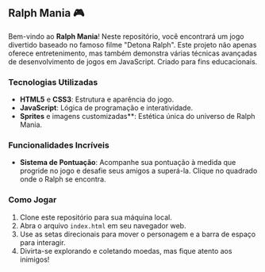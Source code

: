 
## Ralph Mania 🎮

Bem-vindo ao **Ralph Mania**! Neste repositório, você encontrará um jogo divertido baseado no famoso filme "Detona Ralph". Este projeto não apenas oferece entretenimento, mas também demonstra várias técnicas avançadas de desenvolvimento de jogos em JavaScript. Criado para fins educacionais.

### Tecnologias Utilizadas

- **HTML5** e **CSS3**: Estrutura e aparência do jogo.
- **JavaScript**: Lógica de programação e interatividade.
- **Sprites** e imagens customizadas**: Estética única do universo de Ralph Mania.

### Funcionalidades Incríveis

- **Sistema de Pontuação**: Acompanhe sua pontuação à medida que progride no jogo e desafie seus amigos a superá-la. Clique no quadrado onde o Ralph se encontra.

### Como Jogar

1. Clone este repositório para sua máquina local.
2. Abra o arquivo `index.html` em seu navegador web.
3. Use as setas direcionais para mover o personagem e a barra de espaço para interagir.
4. Divirta-se explorando e coletando moedas, mas fique atento aos inimigos!
